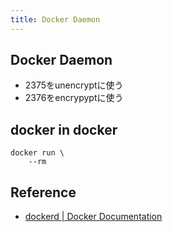 ```yaml
---
title: Docker Daemon
---
```


## Docker Daemon

* 2375をunencryptに使う
* 2376をencrypyptに使う

## docker in docker


```
docker run \
    --rm
```

## Reference
* [dockerd | Docker Documentation](https://docs.docker.com/engine/reference/commandline/dockerd/)
